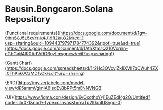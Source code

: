 # Bausin.Bongcaron.Solana Repository

{Functional requirements}([https://docs.google.com/document/d/1gw-9lhnSCJ5L5xvYnIk4J19fi2krtO2M/edit?usp=sharing&ouid=109443797971784774392&rtpof=true&sd=true](https://docs.google.com/document/d/1AthXtmaQ210Vcrmn-cGbGaN4lR0AdVr9Q6gzLmvgpcw/edit?usp=sharing))

{Gantt Chart}(https://docs.google.com/spreadsheets/d/1r2Hc3QVcvjZk1iXVlI7qCWuh4ZX_0FhKnk6CzMDfyCk/edit?usp=sharing)

{ERD}(https://my.vertabelo.com/model-view/dK5ammVglmlA6IsdEvBbRPt5mENNVNGB)

{UI}(https://www.figma.com/design/6vOxothoYyj1EuZEdI4g2O/Untitled?node-id=0-1&node-type=canvas&t=osrTp2l0xntU8vgo-0)
